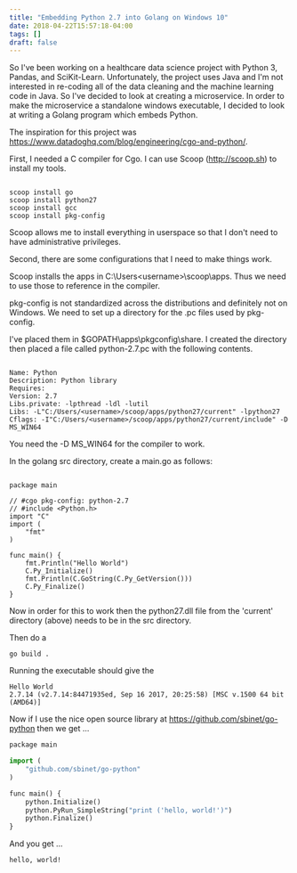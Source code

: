 ```yaml
---
title: "Embedding Python 2.7 into Golang on Windows 10"
date: 2018-04-22T15:57:18-04:00
tags: []
draft: false
---
```


So I've been working on a healthcare data science project with Python 3, Pandas, and SciKit-Learn. Unfortunately, the project uses Java and I'm not interested in re-coding all of the data cleaning and the machine learning code in Java. So I've decided to look at creating a microservice. In order to make the microservice a standalone windows executable, I decided to look at writing a Golang program which embeds Python.

The inspiration for this project was https://www.datadoghq.com/blog/engineering/cgo-and-python/.

First, I needed a C compiler for Cgo. I can use Scoop (http://scoop.sh) to install my tools.

```shell

scoop install go
scoop install python27
scoop install gcc
scoop install pkg-config

```

Scoop allows me to install everything in userspace so that I don't need to have administrative privileges.

Second, there are some configurations that I need to make things work.

Scoop installs the apps in C:\Users\<username>\scoop\apps. Thus we need to use those to reference in the compiler.

pkg-config is not standardized across the distributions and definitely not on Windows. We need to set up a directory for the .pc files used by pkg-config.

I've placed them in $GOPATH\apps\pkgconfig\share\. I created the directory then placed a file called python-2.7.pc with the following contents.

```

Name: Python
Description: Python library
Requires:
Version: 2.7
Libs.private: -lpthread -ldl -lutil
Libs: -L"C:/Users/<username>/scoop/apps/python27/current" -lpython27
Cflags: -I"C:/Users/<username>/scoop/apps/python27/current/include" -D MS_WIN64

```

You need the -D MS_WIN64 for the compiler to work.

In the golang src directory, create a main.go as follows:

```golang

package main

// #cgo pkg-config: python-2.7
// #include <Python.h>
import "C"
import (
    "fmt"
)

func main() {
    fmt.Println("Hello World")
    C.Py_Initialize()
    fmt.Println(C.GoString(C.Py_GetVersion()))
    C.Py_Finalize()
}

```

Now in order for this to work then the python27.dll file from the 'current' directory (above) needs to be in the src directory.

Then do a

```shell
go build .
```

Running the executable should give the 

```shell
Hello World
2.7.14 (v2.7.14:84471935ed, Sep 16 2017, 20:25:58) [MSC v.1500 64 bit (AMD64)]
```

Now if I use the nice open source library at https://github.com/sbinet/go-python then we get ...

```python
package main

import (
    "github.com/sbinet/go-python"
)

func main() {
    python.Initialize()
    python.PyRun_SimpleString("print ('hello, world!')")
    python.Finalize()
}

```

And you get ...

```shell
hello, world!
```



